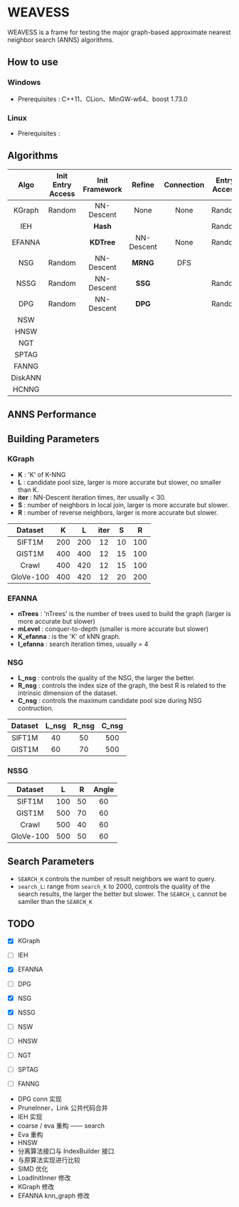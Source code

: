 # WEAVESS

WEAVESS is a frame for testing the major graph-based approximate nearest neighbor search (ANNS) algorithms.

## How to use

### Windows

* Prerequisites : C++11、CLion、MinGW-w64、boost 1.73.0

### Linux

* Prerequisites : 

## Algorithms

|  Algo  | Init Entry Access |  Init Framework |     Refine     | Connection   |Entry Access | Routing |
|:------:| :---------------: | :--------------:| :------------: | :----------: | :----------:| :-----: |
| KGraph |   Random          |  NN-Descent     |  None          |     None     | Random      |  Greedy |
| IEH    |                   |  **Hash**       |                |              | Random      |  Greedy |
| EFANNA |                   |  **KDTree**     |  NN-Descent    |     None     | Random      |  Greedy |
| NSG    |   Random          |  NN-Descent     |      **MRNG**  |     DFS      |             |  Greedy |
| NSSG   |   Random          |  NN-Descent     |      **SSG**   |              | Random      |  Greedy |
| DPG    |   Random          |  NN-Descent     |      **DPG**   |              | Random      |  Greedy |
| NSW    |                   |                 |                |              |             |         |
| HNSW   |                   |                 |                |              |             |         |
| NGT    |                   |                 |                |              |             |         |
| SPTAG  |                   |                 |                |              |             |         |
| FANNG  |                   |                 |                |              |             |         |
|DiskANN |                   |                 |                |              |             |         |
| HCNNG  |                   |                 |                |              |             |         |



## ANNS Performance


## Building Parameters

### KGraph

* **K** : 'K' of K-NNG
* **L** : candidate pool size, larger is more accurate but slower, no smaller than K.
* **iter** : NN-Descent iteration times, iter usually < 30.
* **S** : number of neighbors in local join, larger is more accurate but slower.
* **R** : number of reverse neighbors, larger is more accurate but slower.

|  Dataset  |  K  |  L  | iter |  S |  R  |
|:---------:|:---:|:---:|:----:|:--:|:---:|
| SIFT1M    | 200 | 200 |  12  | 10 | 100 |
| GIST1M    | 400 | 400 |  12  | 15 | 100 |
| Crawl     | 400 | 420 |  12  | 15 | 100 |
| GloVe-100 | 400 | 420 |  12  | 20 | 200 |

### EFANNA

* **nTrees** : 'nTrees' is the number of trees used to build the graph (larger is more accurate but slower)
* **mLevel** : conquer-to-depth (smaller is more accurate but slower) 
* **K_efanna** : is the 'K' of kNN graph.
* **I_efanna** : search iteration times, usually = 4

### NSG

+ **L_nsg** : controls the quality of the NSG, the larger the better.
+ **R_nsg** : controls the index size of the graph, the best R is related to the intrinsic dimension of the dataset.
+ **C_nsg** : controls the maximum candidate pool size during NSG contruction.

| Dataset |  L_nsg |  R_nsg |  C_nsg  |
|:-------:|:--:|:--:|:---:|
|  SIFT1M | 40 | 50 | 500 |
|  GIST1M | 60 | 70 | 500 |


### NSSG

|  Dataset  |  L  |  R  | Angle |
|:---------:|:---:|:---:|:-----:|
| SIFT1M    | 100 | 50  |  60   |
| GIST1M    | 500 | 70  |  60   |
| Crawl     | 500 | 40  |  60   |
| GloVe-100 | 500 | 50  |  60   |


## Search Parameters

+ `SEARCH_K` controls the number of result neighbors we want to query.
+ `search_L`: range from `search_K` to 2000, controls the quality of the search results, 
the larger the better but slower. The `SEARCH_L` cannot be samller than the `SEARCH_K`


## TODO

-[x] KGraph

-[ ] IEH

-[x] EFANNA

-[ ] DPG

-[x] NSG

-[x] NSSG

-[ ] NSW

-[ ] HNSW

-[ ] NGT

-[ ] SPTAG

-[ ] FANNG


* DPG conn 实现
* PruneInner，Link 公共代码合并
* IEH 实现
* coarse / eva 重构 —— search
* Eva 重构
* HNSW
* 分离算法接口与 IndexBuilder 接口
* 与原算法实现进行比较
* SIMD 优化
* LoadInitInner 修改
* KGraph 修改
* EFANNA knn_graph 修改
